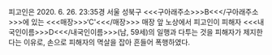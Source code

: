 피고인은 2020. 6. 26. 23:35경 서울 성북구 <<<구아래주소>>>B<<</구아래주소>>>에 있는 <<<매장>>>‘C'<<</매장>>> 매장 앞 노상에서 피고인이 피해자 <<<내국인이름>>>D<<</내국인이름>>>(남, 59세)의 일행과 다투는 것을 피해자가 제지한다는 이유로, 손으로 피해자의 멱살을 잡아 흔들어 폭행하였다.